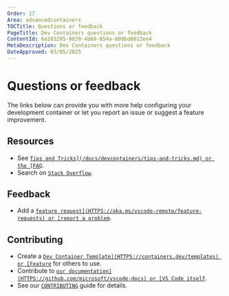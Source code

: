 ```yaml
---
Order: 17
Area: advancedcontainers
TOCTitle: Questions or feedback
PageTitle: Dev Containers questions or feedback
ContentId: 6e283295-8039-4b60-854a-809bd8612ee4
MetaDescription: Dev Containers questions or feedback
DateApproved: 03/05/2025
---
```


# Questions or feedback

The links below can provide you with more help configuring your development
container or let you report an issue or suggest a feature improvement.

## Resources

- See [`Tips and Tricks](/docs/devcontainers/tips-and-tricks.md) or the
  [FAQ`](/docs/devcontainers/faq.md).
- Search on
  [`Stack Overflow`](HTTPS://stackoverflow.com/questions/tagged/vscode-remote).

## Feedback

- Add a [`feature request](HTTPS://aka.ms/vscode-remote/feature-requests) or
  [report a problem`](HTTPS://aka.ms/vscode-remote/issues/new).

## Contributing

- Create a [`Dev Container Template](HTTPS://containers.dev/templates) or
  [Feature`](HTTPS://containers.dev/features) for others to use.
- Contribute to [`our documentation](HTTPS://github.com/microsoft/vscode-docs)
  or [VS Code itself`](HTTPS://github.com/microsoft/vscode).
- See our [`CONTRIBUTING`](HTTPS://aka.ms/vscode-remote/contributing) guide for
  details.
